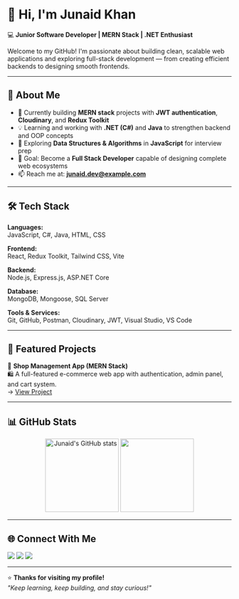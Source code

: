 # 👋 Hi, I'm Junaid Khan

💻 **Junior Software Developer | MERN Stack | .NET Enthusiast**

Welcome to my GitHub! I'm passionate about building clean, scalable web applications and exploring full-stack development — from creating efficient backends to designing smooth frontends.

---

## 🚀 About Me

- 🔭 Currently building **MERN stack** projects with **JWT authentication**, **Cloudinary**, and **Redux Toolkit**  
- 💡 Learning and working with **.NET (C#)** and **Java** to strengthen backend and OOP concepts  
- 🧠 Exploring **Data Structures & Algorithms** in **JavaScript** for interview prep  
- 🎯 Goal: Become a **Full Stack Developer** capable of designing complete web ecosystems  
- 📫 Reach me at: **junaid.dev@example.com**

---

## 🛠️ Tech Stack

**Languages:**  
JavaScript, C#, Java, HTML, CSS  

**Frontend:**  
React, Redux Toolkit, Tailwind CSS, Vite  

**Backend:**  
Node.js, Express.js, ASP.NET Core  

**Database:**  
MongoDB, Mongoose, SQL Server  

**Tools & Services:**  
Git, GitHub, Postman, Cloudinary, JWT, Visual Studio, VS Code  

---

## 💼 Featured Projects

🔹 **Shop Management App (MERN Stack)**  
🛍️ A full-featured e-commerce web app with authentication, admin panel, and cart system.  
→ [View Project](https://github.com/JunaidKhan19/ShopManagementApp)

---

## 📊 GitHub Stats

<p align="center">
  <img src="https://github-readme-stats.vercel.app/api?username=JunaidKhan19&show_icons=true&theme=tokyonight" alt="Junaid's GitHub stats" height="165"/>
  <img src="https://github-readme-stats.vercel.app/api/top-langs/?username=JunaidKhan19&layout=compact&theme=tokyonight" height="165"/>
</p>

---

## 🌐 Connect With Me

<p align="left">
  <a href="https://github.com/JunaidKhan19" target="_blank"><img src="https://img.shields.io/badge/GitHub-181717?style=for-the-badge&logo=github&logoColor=white"/></a>
  <a href="https://www.linkedin.com/in/junaidkhan19" target="_blank"><img src="https://img.shields.io/badge/LinkedIn-0A66C2?style=for-the-badge&logo=linkedin&logoColor=white"/></a>
  <a href="mailto:junaid.dev@example.com"><img src="https://img.shields.io/badge/Email-D14836?style=for-the-badge&logo=gmail&logoColor=white"/></a>
</p>

---

⭐ **Thanks for visiting my profile!**  
_"Keep learning, keep building, and stay curious!"_
